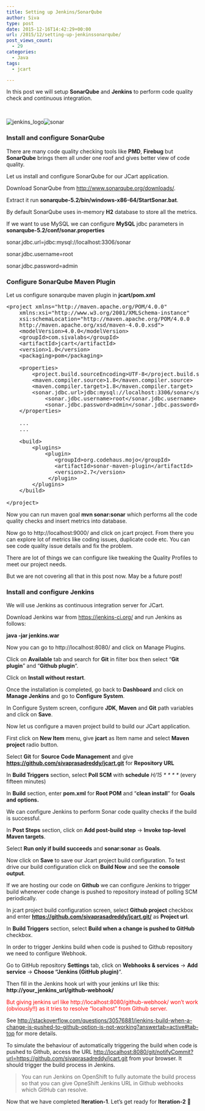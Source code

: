 ```yaml
---
title: Setting up Jenkins/SonarQube
author: Siva
type: post
date: 2015-12-16T14:42:29+00:00
url: /2015/12/setting-up-jenkinssonarqube/
post_views_count:
  - 29
categories:
  - Java
tags:
  - jcart

---
```

In this post we will setup **SonarQube** and **Jenkins** to perform code quality check and continuous integration.

&nbsp;

<img class="alignnone size-medium wp-image-624 aligncenter" src="https://i2.wp.com/sivalabs.in/wp-content/uploads/2015/12/jenkins_logo.png?resize=300%2C96" alt="jenkins_logo" srcset="https://i2.wp.com/sivalabs.in/wp-content/uploads/2015/12/jenkins_logo.png?resize=300%2C96 300w, https://i2.wp.com/sivalabs.in/wp-content/uploads/2015/12/jenkins_logo.png?w=398 398w" sizes="(max-width: 300px) 100vw, 300px" data-recalc-dims="1" /><img class="alignnone size-full wp-image-625 aligncenter" src="https://i0.wp.com/sivalabs.in/wp-content/uploads/2015/12/sonar.png?resize=150%2C36" alt="sonar" data-recalc-dims="1" />

### Install and configure SonarQube

There are many code quality checking tools like **PMD**, **Firebug** but **SonarQube** brings them all under one roof and gives better view of code quality.

Let us install and configure SonarQube for our JCart application.

Download SonarQube from <a href="http://www.sonarqube.org/downloads/" target="_blank">http://www.sonarqube.org/downloads/</a>.
  
Extract it run **sonarqube-5.2/bin/windows-x86-64/StartSonar.bat**.

By default SonarQube uses in-memory **H2** database to store all the metrics.
  
If we want to use MySQL we can configure **MySQL** jdbc parameters in **sonarqube-5.2/conf/sonar.properties**

sonar.jdbc.url=jdbc:mysql://localhost:3306/sonar
  
sonar.jdbc.username=root
  
sonar.jdbc.password=admin

### Configure SonarQube Maven Plugin

Let us configure sonarqube maven plugin in **jcart/pom.xml**

<pre class="brush: xml">&lt;project xmlns="http://maven.apache.org/POM/4.0.0" 
	xmlns:xsi="http://www.w3.org/2001/XMLSchema-instance"
	xsi:schemaLocation="http://maven.apache.org/POM/4.0.0 
	http://maven.apache.org/xsd/maven-4.0.0.xsd"&gt;
	&lt;modelVersion&gt;4.0.0&lt;/modelVersion&gt;
	&lt;groupId&gt;com.sivalabs&lt;/groupId&gt;
	&lt;artifactId&gt;jcart&lt;/artifactId&gt;
	&lt;version&gt;1.0&lt;/version&gt;
	&lt;packaging&gt;pom&lt;/packaging&gt;
	
	&lt;properties&gt;
		&lt;project.build.sourceEncoding&gt;UTF-8&lt;/project.build.sourceEncoding&gt;
		&lt;maven.compiler.source&gt;1.8&lt;/maven.compiler.source&gt;
		&lt;maven.compiler.target&gt;1.8&lt;/maven.compiler.target&gt;		
		&lt;sonar.jdbc.url&gt;jdbc:mysql://localhost:3306/sonar&lt;/sonar.jdbc.url&gt;
      		&lt;sonar.jdbc.username&gt;root&lt;/sonar.jdbc.username&gt;
      		&lt;sonar.jdbc.password&gt;admin&lt;/sonar.jdbc.password&gt;
	&lt;/properties&gt;
	
	...
	...
	
	&lt;build&gt;
		&lt;plugins&gt;
			&lt;plugin&gt;
		       &lt;groupId&gt;org.codehaus.mojo&lt;/groupId&gt;
		       &lt;artifactId&gt;sonar-maven-plugin&lt;/artifactId&gt;
		       &lt;version&gt;2.7&lt;/version&gt;
		     &lt;/plugin&gt;
		&lt;/plugins&gt;
	&lt;/build&gt;
	
&lt;/project&gt;
</pre>

Now you can run maven goal **mvn sonar:sonar** which performs all the code quality checks and insert metrics into database.
  
Now go to http://localhost:9000/ and click on jcart project. From there you can explore lot of metrics like coding issues, duplicate code etc. You can see code quality issue details and fix the problem.

There are lot of things we can configure like tweaking the Quality Profiles to meet our project needs.
  
But we are not covering all that in this post now. May be a future post!

### Install and configure Jenkins

We will use Jenkins as continuous integration server for JCart.
  
Download Jenkins war from <a href="https://jenkins-ci.org/" target="_blank">https://jenkins-ci.org/</a> and run Jenkins as follows:

**java -jar jenkins.war**

Now you can go to http://localhost:8080/ and click on Manage Plugins.
  
Click on **Available** tab and search for **Git** in filter box then select &#8220;**Git plugin**&#8221; and &#8220;**Github plugin**&#8220;.
  
Click on **Install without restart**.

Once the installation is completed, go back to **Dashboard** and click on **Manage Jenkins** and go to **Configure System**.
  
In Configure System screen, configure **JDK**, **Maven** and **Git** path variables and click on **Save**.

Now let us configure a maven project build to build our JCart application.

First click on **New Item** menu, give **jcart** as Item name and select **Maven project** radio button.

Select **Git** for **Source Code Management** and give **https://github.com/sivaprasadreddy/jcart.git** for **Repository URL**

In **Build Triggers** section, select **Poll SCM** with **schedule** _H/15 \* \* \* \*_ (every fifteen minutes)

In **Build** section, enter **pom.xml** for **Root POM** and &#8220;**clean install**&#8221; for **Goals** **and options.**

We can configure Jenkins to perform Sonar code quality checks if the build is successful.
  
In **Post Steps** section, click on **Add post-build step** -> **Invoke top-level Maven targets**.
  
Select **Run only if build succeeds** and **sonar:sonar** as **Goals**.

Now click on **Save** to save our Jcart project build configuration. To test drive our build configuration click on **Build Now** and see the **console output**.

If we are hosting our code on **Github** we can configure Jenkins to trigger build whenever code change is pushed to repository instead of polling SCM periodically.

In jcart project build configuration screen, select **Github project** checkbox and enter **https://github.com/sivaprasadreddy/jcart.git/** as **Project url**.
  
In **Build Triggers** section, select **Build when a change is pushed to GitHub** checkbox.

In order to trigger Jenkins build when code is pushed to Github repository we need to configure Webhook.
  
Go to GitHub repository **Settings** tab, click on **Webhooks & services** -> **Add service** -> **Choose &#8220;Jenkins (GitHub plugin)**&#8220;.
  
Then fill in the Jenkins hook url with your jenkins url like this: **http://your\_jenkins\_url/github-webhook/**

<span style="color: #ff0000;">But giving jenkins url like http://localhost:8080/github-webhook/ won&#8217;t work (obviously!!) as it tries to resolve &#8220;localhost&#8221; from Github server.</span>

See <a href="http://stackoverflow.com/questions/30576881/jenkins-build-when-a-change-is-pushed-to-github-option-is-not-working?answertab=active#tab-top" target="_blank">http://stackoverflow.com/questions/30576881/jenkins-build-when-a-change-is-pushed-to-github-option-is-not-working?answertab=active#tab-top</a> for more details.

To simulate the behaviour of automatically triggering the build when code is pushed to Github, access the URL <a href="http://localhost:8080/git/notifyCommit?url=https://github.com/sivaprasadreddy/jcart.git" target="_blank">http://localhost:8080/git/notifyCommit?url=https://github.com/sivaprasadreddy/jcart.git</a> from your browser. It should trigger the build process in Jenkins.

> You can run Jenkins on OpenShift to fully automate the build process so that you can give OpneShift Jenkins URL in Github webhooks which GitHub can resolve.

Now that we have completed **Iteration-1**. Let&#8217;s get ready for **Iteration-2** 🙂